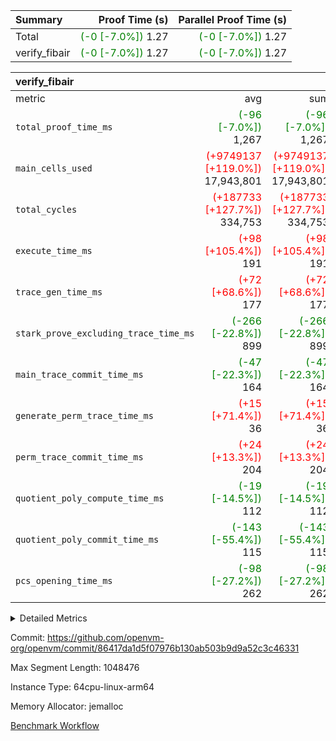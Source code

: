 | Summary | Proof Time (s) | Parallel Proof Time (s) |
|:---|---:|---:|
| Total | <span style='color: green'>(-0 [-7.0%])</span> 1.27 | <span style='color: green'>(-0 [-7.0%])</span> 1.27 |
| verify_fibair | <span style='color: green'>(-0 [-7.0%])</span> 1.27 | <span style='color: green'>(-0 [-7.0%])</span> 1.27 |


| verify_fibair |||||
|:---|---:|---:|---:|---:|
|metric|avg|sum|max|min|
| `total_proof_time_ms ` | <span style='color: green'>(-96 [-7.0%])</span> 1,267 | <span style='color: green'>(-96 [-7.0%])</span> 1,267 | <span style='color: green'>(-96 [-7.0%])</span> 1,267 | <span style='color: green'>(-96 [-7.0%])</span> 1,267 |
| `main_cells_used     ` | <span style='color: red'>(+9749137 [+119.0%])</span> 17,943,801 | <span style='color: red'>(+9749137 [+119.0%])</span> 17,943,801 | <span style='color: red'>(+9749137 [+119.0%])</span> 17,943,801 | <span style='color: red'>(+9749137 [+119.0%])</span> 17,943,801 |
| `total_cycles        ` | <span style='color: red'>(+187733 [+127.7%])</span> 334,753 | <span style='color: red'>(+187733 [+127.7%])</span> 334,753 | <span style='color: red'>(+187733 [+127.7%])</span> 334,753 | <span style='color: red'>(+187733 [+127.7%])</span> 334,753 |
| `execute_time_ms     ` | <span style='color: red'>(+98 [+105.4%])</span> 191 | <span style='color: red'>(+98 [+105.4%])</span> 191 | <span style='color: red'>(+98 [+105.4%])</span> 191 | <span style='color: red'>(+98 [+105.4%])</span> 191 |
| `trace_gen_time_ms   ` | <span style='color: red'>(+72 [+68.6%])</span> 177 | <span style='color: red'>(+72 [+68.6%])</span> 177 | <span style='color: red'>(+72 [+68.6%])</span> 177 | <span style='color: red'>(+72 [+68.6%])</span> 177 |
| `stark_prove_excluding_trace_time_ms` | <span style='color: green'>(-266 [-22.8%])</span> 899 | <span style='color: green'>(-266 [-22.8%])</span> 899 | <span style='color: green'>(-266 [-22.8%])</span> 899 | <span style='color: green'>(-266 [-22.8%])</span> 899 |
| `main_trace_commit_time_ms` | <span style='color: green'>(-47 [-22.3%])</span> 164 | <span style='color: green'>(-47 [-22.3%])</span> 164 | <span style='color: green'>(-47 [-22.3%])</span> 164 | <span style='color: green'>(-47 [-22.3%])</span> 164 |
| `generate_perm_trace_time_ms` | <span style='color: red'>(+15 [+71.4%])</span> 36 | <span style='color: red'>(+15 [+71.4%])</span> 36 | <span style='color: red'>(+15 [+71.4%])</span> 36 | <span style='color: red'>(+15 [+71.4%])</span> 36 |
| `perm_trace_commit_time_ms` | <span style='color: red'>(+24 [+13.3%])</span> 204 | <span style='color: red'>(+24 [+13.3%])</span> 204 | <span style='color: red'>(+24 [+13.3%])</span> 204 | <span style='color: red'>(+24 [+13.3%])</span> 204 |
| `quotient_poly_compute_time_ms` | <span style='color: green'>(-19 [-14.5%])</span> 112 | <span style='color: green'>(-19 [-14.5%])</span> 112 | <span style='color: green'>(-19 [-14.5%])</span> 112 | <span style='color: green'>(-19 [-14.5%])</span> 112 |
| `quotient_poly_commit_time_ms` | <span style='color: green'>(-143 [-55.4%])</span> 115 | <span style='color: green'>(-143 [-55.4%])</span> 115 | <span style='color: green'>(-143 [-55.4%])</span> 115 | <span style='color: green'>(-143 [-55.4%])</span> 115 |
| `pcs_opening_time_ms ` | <span style='color: green'>(-98 [-27.2%])</span> 262 | <span style='color: green'>(-98 [-27.2%])</span> 262 | <span style='color: green'>(-98 [-27.2%])</span> 262 | <span style='color: green'>(-98 [-27.2%])</span> 262 |



<details>
<summary>Detailed Metrics</summary>

|  | verify_program_compile_ms | total_cells | stark_prove_excluding_trace_time_ms | quotient_poly_compute_time_ms | quotient_poly_commit_time_ms | perm_trace_commit_time_ms | pcs_opening_time_ms | main_trace_commit_time_ms |
| --- | --- | --- | --- | --- | --- | --- | --- |
|  | 7 | 65,536 | 40 | 2 | 8 | 0 | 22 | 7 | 

| air_name | rows | quotient_deg | main_cols | interactions | constraints | cells |
| --- | --- | --- | --- | --- | --- | --- |
| AccessAdapterAir<2> |  | 2 |  | 5 | 12 |  | 
| AccessAdapterAir<4> |  | 2 |  | 5 | 12 |  | 
| AccessAdapterAir<8> |  | 2 |  | 5 | 12 |  | 
| FibonacciAir | 32,768 | 1 | 2 |  | 5 | 65,536 | 
| FriReducedOpeningAir |  | 2 |  | 39 | 70 |  | 
| JalRangeCheckAir |  | 2 |  | 9 | 14 |  | 
| NativePoseidon2Air<BabyBearParameters>, 1> |  | 2 |  | 136 | 571 |  | 
| PhantomAir |  | 2 |  | 3 | 5 |  | 
| ProgramAir |  | 1 |  | 1 | 4 |  | 
| VariableRangeCheckerAir |  | 1 |  | 1 | 4 |  | 
| VmAirWrapper<AluNativeAdapterAir, FieldArithmeticCoreAir> |  | 2 |  | 15 | 27 |  | 
| VmAirWrapper<BranchNativeAdapterAir, BranchEqualCoreAir<1> |  | 2 |  | 11 | 25 |  | 
| VmAirWrapper<NativeAdapterAir<2, 0>, PublicValuesCoreAir> |  | 2 |  | 11 | 29 |  | 
| VmAirWrapper<NativeLoadStoreAdapterAir<1>, NativeLoadStoreCoreAir<1> |  | 2 |  | 15 | 20 |  | 
| VmAirWrapper<NativeLoadStoreAdapterAir<4>, NativeLoadStoreCoreAir<4> |  | 2 |  | 15 | 20 |  | 
| VmAirWrapper<NativeVectorizedAdapterAir<4>, FieldExtensionCoreAir> |  | 2 |  | 15 | 27 |  | 
| VmConnectorAir |  | 2 |  | 5 | 10 |  | 
| VolatileBoundaryAir |  | 2 |  | 4 | 17 |  | 

| group | trace_gen_time_ms | total_proof_time_ms | total_cycles | total_cells | stark_prove_excluding_trace_time_ms | quotient_poly_compute_time_ms | quotient_poly_commit_time_ms | perm_trace_commit_time_ms | pcs_opening_time_ms | main_trace_commit_time_ms | main_cells_used | generate_perm_trace_time_ms | execute_time_ms |
| --- | --- | --- | --- | --- | --- | --- | --- | --- | --- | --- | --- | --- | --- |
| verify_fibair | 177 | 1,267 | 334,753 | 61,917,354 | 899 | 112 | 115 | 204 | 262 | 164 | 17,943,801 | 36 | 191 | 

| group | air_name | rows | prep_cols | perm_cols | main_cols | cells |
| --- | --- | --- | --- | --- | --- | --- |
| verify_fibair | AccessAdapterAir<2> | 131,072 |  | 16 | 11 | 3,538,944 | 
| verify_fibair | AccessAdapterAir<4> | 65,536 |  | 16 | 13 | 1,900,544 | 
| verify_fibair | AccessAdapterAir<8> | 128 |  | 16 | 17 | 4,224 | 
| verify_fibair | FriReducedOpeningAir | 2,048 |  | 84 | 27 | 227,328 | 
| verify_fibair | JalRangeCheckAir | 32,768 |  | 28 | 12 | 1,310,720 | 
| verify_fibair | NativePoseidon2Air<BabyBearParameters>, 1> | 32,768 |  | 312 | 399 | 23,298,048 | 
| verify_fibair | PhantomAir | 16,384 |  | 12 | 6 | 294,912 | 
| verify_fibair | ProgramAir | 8,192 |  | 8 | 10 | 147,456 | 
| verify_fibair | VariableRangeCheckerAir | 262,144 | 2 | 8 | 1 | 2,359,296 | 
| verify_fibair | VmAirWrapper<AluNativeAdapterAir, FieldArithmeticCoreAir> | 262,144 |  | 36 | 29 | 17,039,360 | 
| verify_fibair | VmAirWrapper<BranchNativeAdapterAir, BranchEqualCoreAir<1> | 32,768 |  | 28 | 23 | 1,671,168 | 
| verify_fibair | VmAirWrapper<NativeLoadStoreAdapterAir<1>, NativeLoadStoreCoreAir<1> | 65,536 |  | 40 | 21 | 3,997,696 | 
| verify_fibair | VmAirWrapper<NativeLoadStoreAdapterAir<4>, NativeLoadStoreCoreAir<4> | 32,768 |  | 40 | 27 | 2,195,456 | 
| verify_fibair | VmAirWrapper<NativeVectorizedAdapterAir<4>, FieldExtensionCoreAir> | 32,768 |  | 36 | 38 | 2,424,832 | 
| verify_fibair | VmConnectorAir | 2 | 1 | 16 | 5 | 42 | 
| verify_fibair | VolatileBoundaryAir | 65,536 |  | 12 | 11 | 1,507,328 | 

</details>


Commit: https://github.com/openvm-org/openvm/commit/86417da1d5f07976b130ab503b9d9a52c3c46331

Max Segment Length: 1048476

Instance Type: 64cpu-linux-arm64

Memory Allocator: jemalloc

[Benchmark Workflow](https://github.com/openvm-org/openvm/actions/runs/13816250523)
